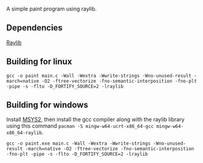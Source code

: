 A simple paint program using raylib. 

## Dependencies

[Raylib](https://www.raylib.com/)

## Building for linux

```console
gcc -o paint main.c -Wall -Wextra -Wwrite-strings -Wno-unused-result -march=native -O2 -ftree-vectorize -fno-semantic-interposition -fno-plt -pipe -s -flto -D_FORTIFY_SOURCE=2 -lraylib
```

## Building for windows

Install [MSYS2](https://www.msys2.org/), then install the gcc compiler along with the raylib library using this command `pacman -S mingw-w64-ucrt-x86_64-gcc mingw-w64-x86_64-raylib`.

```console
gcc -o paint.exe main.c -Wall -Wextra -Wwrite-strings -Wno-unused-result -march=native -O2 -ftree-vectorize -fno-semantic-interposition -fno-plt -pipe -s -flto -D_FORTIFY_SOURCE=2 -lraylib
```
